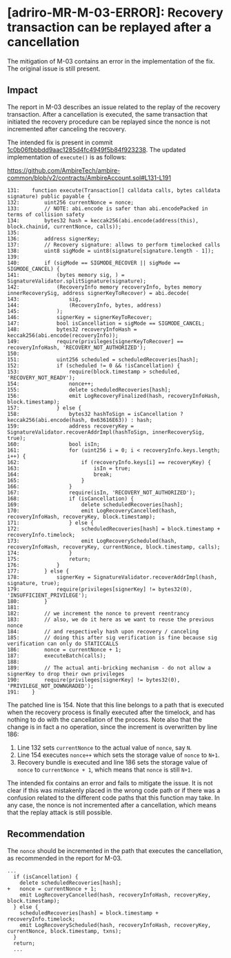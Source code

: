 # [adriro-MR-M-03-ERROR]: Recovery transaction can be replayed after a cancellation

The mitigation of M-03 contains an error in the implementation of the fix. The original issue is still present.

## Impact

The report in M-03 describes an issue related to the replay of the recovery transaction. After a cancellation is executed, the same transaction that initiated the recovery procedure can be replayed since the nonce is not incremented after canceling the recovery.

The intended fix is present in commit [1c0b06fbbbdd9aac1285d4fc4949f5b84f923238](https://github.com/AmbireTech/ambire-common/commit/1c0b06fbbbdd9aac1285d4fc4949f5b84f923238). The updated implementation of `execute()` is as follows:

https://github.com/AmbireTech/ambire-common/blob/v2/contracts/AmbireAccount.sol#L131-L191

```solidity
131: 	function execute(Transaction[] calldata calls, bytes calldata signature) public payable {
132: 		uint256 currentNonce = nonce;
133: 		// NOTE: abi.encode is safer than abi.encodePacked in terms of collision safety
134: 		bytes32 hash = keccak256(abi.encode(address(this), block.chainid, currentNonce, calls));
135: 
136: 		address signerKey;
137: 		// Recovery signature: allows to perform timelocked calls
138: 		uint8 sigMode = uint8(signature[signature.length - 1]);
139: 
140: 		if (sigMode == SIGMODE_RECOVER || sigMode == SIGMODE_CANCEL) {
141: 			(bytes memory sig, ) = SignatureValidator.splitSignature(signature);
142: 			(RecoveryInfo memory recoveryInfo, bytes memory innerRecoverySig, address signerKeyToRecover) = abi.decode(
143: 				sig,
144: 				(RecoveryInfo, bytes, address)
145: 			);
146: 			signerKey = signerKeyToRecover;
147: 			bool isCancellation = sigMode == SIGMODE_CANCEL;
148: 			bytes32 recoveryInfoHash = keccak256(abi.encode(recoveryInfo));
149: 			require(privileges[signerKeyToRecover] == recoveryInfoHash, 'RECOVERY_NOT_AUTHORIZED');
150: 
151: 			uint256 scheduled = scheduledRecoveries[hash];
152: 			if (scheduled != 0 && !isCancellation) {
153: 				require(block.timestamp > scheduled, 'RECOVERY_NOT_READY');
154: 				nonce++;
155: 				delete scheduledRecoveries[hash];
156: 				emit LogRecoveryFinalized(hash, recoveryInfoHash, block.timestamp);
157: 			} else {
158: 				bytes32 hashToSign = isCancellation ? keccak256(abi.encode(hash, 0x63616E63)) : hash;
159: 				address recoveryKey = SignatureValidator.recoverAddrImpl(hashToSign, innerRecoverySig, true);
160: 				bool isIn;
161: 				for (uint256 i = 0; i < recoveryInfo.keys.length; i++) {
162: 					if (recoveryInfo.keys[i] == recoveryKey) {
163: 						isIn = true;
164: 						break;
165: 					}
166: 				}
167: 				require(isIn, 'RECOVERY_NOT_AUTHORIZED');
168: 				if (isCancellation) {
169: 					delete scheduledRecoveries[hash];
170: 					emit LogRecoveryCancelled(hash, recoveryInfoHash, recoveryKey, block.timestamp);
171: 				} else {
172: 					scheduledRecoveries[hash] = block.timestamp + recoveryInfo.timelock;
173: 					emit LogRecoveryScheduled(hash, recoveryInfoHash, recoveryKey, currentNonce, block.timestamp, calls);
174: 				}
175: 				return;
176: 			}
177: 		} else {
178: 			signerKey = SignatureValidator.recoverAddrImpl(hash, signature, true);
179: 			require(privileges[signerKey] != bytes32(0), 'INSUFFICIENT_PRIVILEGE');
180: 		}
181: 
182: 		// we increment the nonce to prevent reentrancy
183: 		// also, we do it here as we want to reuse the previous nonce
184: 		// and respectively hash upon recovery / canceling
185: 		// doing this after sig verification is fine because sig verification can only do STATICCALLS
186: 		nonce = currentNonce + 1;
187: 		executeBatch(calls);
188: 
189: 		// The actual anti-bricking mechanism - do not allow a signerKey to drop their own privileges
190: 		require(privileges[signerKey] != bytes32(0), 'PRIVILEGE_NOT_DOWNGRADED');
191: 	}
```

The patched line is 154. Note that this line belongs to a path that is executed when the recovery process is finally executed after the timelock, and has nothing to do with the cancellation of the process. Note also that the change is in fact a no operation, since the increment is overwritten by line 186:

1. Line 132 sets `currentNonce` to the actual value of `nonce`, say `N`.
2. Line 154 executes `nonce++` which sets the storage value of `nonce` to `N+1`.
3. Recovery bundle is executed and line 186 sets the storage value of `nonce` to `currentNonce + 1`, which means that `nonce` is still `N+1`.

The intended fix contains an error and fails to mitigate the issue. It is not clear if this was mistakenly placed in the wrong code path or if there was a confusion related to the different code paths that this function may take. In any case, the nonce is not incremented after a cancellation, which means that the replay attack is still possible.

## Recommendation

The `nonce` should be incremented in the path that executes the cancellation, as recommended in the report for M-03.

```solidity
...
  if (isCancellation) {
    delete scheduledRecoveries[hash];
+   nonce = currentNonce + 1;
    emit LogRecoveryCancelled(hash, recoveryInfoHash, recoveryKey, block.timestamp);
  } else {
    scheduledRecoveries[hash] = block.timestamp + recoveryInfo.timelock;
    emit LogRecoveryScheduled(hash, recoveryInfoHash, recoveryKey, currentNonce, block.timestamp, txns);
  }
  return;
  ...
```

